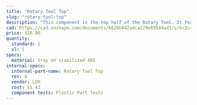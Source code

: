 ```yaml
---
title: "Rotary Tool Top"
slug: "rotary-tool-top"
description: "This component is the top half of the Rotary Tool. It features M3 mounting bosses for the Rotary Tool PCB and bottom half of the Rotary Tool."
cad: https://cad.onshape.com/documents/6626b842adca229e69544ad1/v/bc2c49ac1a57d66286459079/e/a2a28d067218550dad85a0fc
price: $10.00
quantity:
  standard: 1
  xl: 1
specs:
  material: Gray UV stabilized ABS
internal-specs:
  internal-part-name: Rotary Tool Top
  rev: A
  vendor: LDO
  cost: $1.43
  component tests: Plastic Part Tests
---
```


